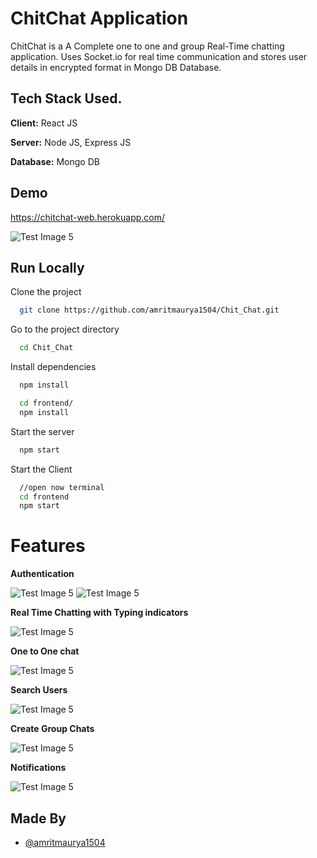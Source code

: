 # ChitChat Application

ChitChat is a A Complete one to one and group Real-Time chatting application. Uses Socket.io for real time communication and stores user details in encrypted format in Mongo DB Database.

## Tech Stack Used.

**Client:** React JS

**Server:** Node JS, Express JS

**Database:** Mongo DB

## Demo

https://chitchat-web.herokuapp.com/

![Test Image 5](https://res.cloudinary.com/amritrajmaurya/image/upload/v1648135207/1_gfnev8.png)

## Run Locally

Clone the project

```bash
  git clone https://github.com/amritmaurya1504/Chit_Chat.git
```

Go to the project directory

```bash
  cd Chit_Chat
```

Install dependencies

```bash
  npm install
```

```bash
  cd frontend/
  npm install
```

Start the server

```bash
  npm start
```
Start the Client

```bash
  //open now terminal
  cd frontend
  npm start
```

# Features

**Authentication** 
<br />


![Test Image 5](https://res.cloudinary.com/amritrajmaurya/image/upload/v1648135207/1_gfnev8.png)
![Test Image 5](https://res.cloudinary.com/amritrajmaurya/image/upload/v1648135213/2_gsnv1n.png)

**Real Time Chatting with Typing indicators**

![Test Image 5](https://res.cloudinary.com/amritrajmaurya/image/upload/v1648135443/8_lyhbpl.png)

**One to One chat**

![Test Image 5](https://res.cloudinary.com/amritrajmaurya/image/upload/v1648135219/3_mgabkf.png)

**Search Users**

![Test Image 5](https://res.cloudinary.com/amritrajmaurya/image/upload/v1648135226/5_hrx2nl.png)

**Create Group Chats**

![Test Image 5](https://res.cloudinary.com/amritrajmaurya/image/upload/v1648135233/6_lnqhak.png)

**Notifications**

![Test Image 5](https://res.cloudinary.com/amritrajmaurya/image/upload/v1648135443/8_lyhbpl.png)





## Made By

- [@amritmaurya1504](https://github.com/amritmaurya1504)